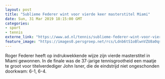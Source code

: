 ```yaml
---
layout: post
title: "Sublieme Federer wint voor vierde keer masterstitel Miami"
date: Sun, 31 Mar 2019 18:15:00 GMT
categories: 
- sport 
- tennis 
externe_link: "https://www.ad.nl/tennis/sublieme-federer-wint-voor-vierde-keer-masterstitel-miami~acda7e87/"
feature_image: "https://images0.persgroep.net/rcs/Ldnb6tS1oBlwnVZU8a0qswoN9Bc/diocontent/144587505/_fitwidth/400/?appId=21791a8992982cd8da851550a453bd7f&quality=0.7"
---
```


Roger Federer heeft op indrukwekkende wijze zijn vierde masterstitel in Miami gewonnen. In de finale was de 37-jarige tennisgrootheid een maatje te groot voor titelverdediger John Isner, die de eindstrijd niet ongeschonden doorkwam: 6-1, 6-4.
